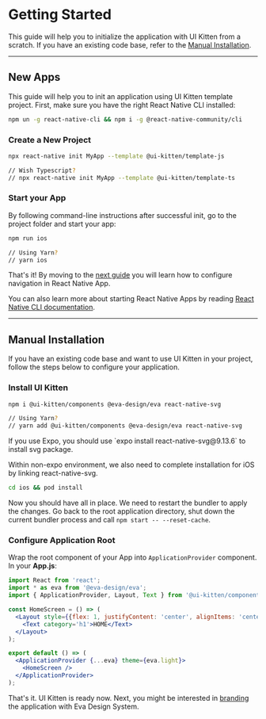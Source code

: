 # Getting Started

This guide will help you to initialize the application with UI Kitten from a scratch. If you have an existing code base, refer to the [Manual Installation](guides/getting-started#manual-installation).

<hr>

## New Apps

This guide will help you to init an application using UI Kitten template project.
First, make sure you have the right React Native CLI installed: 

 ```bash
npm un -g react-native-cli && npm i -g @react-native-community/cli
```

### Create a New Project

```bash
npx react-native init MyApp --template @ui-kitten/template-js

// Wish Typescript?
// npx react-native init MyApp --template @ui-kitten/template-ts
```

### Start your App

By following command-line instructions after successful init, go to the project folder and start your app:

```bash
npm run ios

// Using Yarn?
// yarn ios
``` 

That's it! By moving to the [next guide](guides/configure-navigation) you will learn how to configure navigation in React Native App.

You can also learn more about starting React Native Apps by reading <a href="https://github.com/react-native-community/cli/blob/master/docs/commands.md#commands" target="_blank">React Native CLI documentation</a>.

<hr>

## Manual Installation

If you have an existing code base and want to use UI Kitten in your project, follow the steps below to configure your application.

### Install UI Kitten

```bash
npm i @ui-kitten/components @eva-design/eva react-native-svg

// Using Yarn?
// yarn add @ui-kitten/components @eva-design/eva react-native-svg
```

<div class="note note-warning">
  <div class="note-body">If you use Expo, you should use `expo install react-native-svg@9.13.6` to install svg package.</div>
</div>

Within non-expo environment, we also need to complete installation for iOS by linking react-native-svg.

```bash
cd ios && pod install
```

Now you should have all in place. We need to restart the bundler to apply the changes.
Go back to the root application directory, shut down the current bundler process and call `npm start -- --reset-cache`.

### Configure Application Root

Wrap the root component of your App into `ApplicationProvider` component. In your **App.js**:

```jsx
import React from 'react';
import * as eva from '@eva-design/eva';
import { ApplicationProvider, Layout, Text } from '@ui-kitten/components';

const HomeScreen = () => (
  <Layout style={{flex: 1, justifyContent: 'center', alignItems: 'center'}}>
    <Text category='h1'>HOME</Text>
  </Layout>
);

export default () => (
  <ApplicationProvider {...eva} theme={eva.light}>
    <HomeScreen />
  </ApplicationProvider>
);
```

That's it. UI Kitten is ready now. Next, you might be interested in [branding](guides/branding) the application with Eva Design System.
